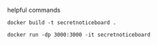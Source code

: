 helpful commands
```
docker build -t secretnoticeboard .
```
```
docker run -dp 3000:3000 -it secretnoticeboard
```